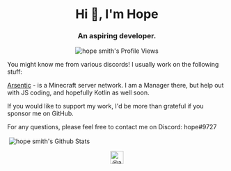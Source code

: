 <h1 align="center">Hi 👋, I'm Hope</h1>
<h3 align="center">An aspiring developer. </h3>
<p align="center"> <img src="https://komarev.com/ghpvc/?username=advewave" alt="hope smith's Profile Views" /> </p>
<p>You might know me from various discords!
I usually work on the following stuff: </p>

[Arsentic](https://github.com/Arsentic/) - is a Minecraft server network. I am a Manager there, but help out with JS coding, and hopefully Kotlin as well soon. 

If you would like to support my work, I'd be more than grateful if you sponsor me on GitHub.

For any questions, please feel free to contact me on Discord: hope#9727

<p>&nbsp;<img align="center" src="https://github-readme-stats.vercel.app/api?username=advewave&show_icons=true&count_private=true" alt="hope smith's Github Stats" /></p>

<p align="center">
<a href="https://twitter.com/advewave" target="blank"><img align="center" src="https://cdn.jsdelivr.net/npm/simple-icons@3.0.1/icons/twitter.svg" alt="@advewave on twitter" height="30" width="30" /></a>
</p>
